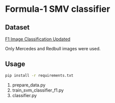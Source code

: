 # Formula-1 SMV classifier

## Dataset
[F1 Image Classification Updated](https://www.kaggle.com/datasets/loveymishra/f1-image-classification-updated)

Only Mercedes and Redbull images were used.

## Usage
```bash
pip install -r requirements.txt
```
1. prepare_data.py
2. train_svm_classifier_f1.py
3. classifier.py

